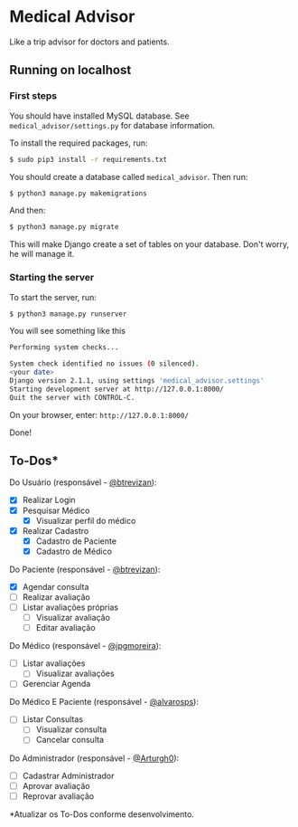 # Medical Advisor
Like a trip advisor for doctors and patients.

## Running on localhost

### First steps
You should have installed MySQL database. See `medical_advisor/settings.py` for database information.

To install the required packages, run:
```bash
$ sudo pip3 install -r requirements.txt
```

You should create a database called `medical_advisor`. Then run:
```bash
$ python3 manage.py makemigrations
```
And then:
```bash
$ python3 manage.py migrate
```
This will make Django create a set of tables on your database. Don't worry, he will manage it.

### Starting the server
To start the server, run:
```bash
$ python3 manage.py runserver
```
You will see something like this
```bash
Performing system checks...

System check identified no issues (0 silenced).
<your date>
Django version 2.1.1, using settings 'medical_advisor.settings'
Starting development server at http://127.0.0.1:8000/
Quit the server with CONTROL-C.
```

On your browser, enter: `http://127.0.0.1:8000/`

Done!

## To-Dos*
Do Usuário (responsável - [@btrevizan](http://github.com/btrevizan)):
- [x] Realizar Login
- [x] Pesquisar Médico
    - [x] Visualizar perfil do médico
- [x] Realizar Cadastro
    - [x] Cadastro de Paciente
    - [x] Cadastro de Médico

Do Paciente (responsável - [@btrevizan](http://github.com/btrevizan)):
- [x] Agendar consulta
- [ ] Realizar avaliação
- [ ] Listar avaliações próprias
    - [ ] Visualizar avaliação 
    - [ ] Editar avaliação

Do Médico (responsável - [@jpgmoreira](http://github.com/jpgmoreira)):
- [ ] Listar avaliações
    - [ ] Visualizar avaliações
- [ ] Gerenciar Agenda

Do Médico E Paciente (responsável - [@alvarosps](http://github.com/alvarosps)):
- [ ] Listar Consultas
    - [ ] Visualizar consulta
    - [ ] Cancelar consulta

Do Administrador (responsável - [@Arturgh0](http://github.com/Arturgh0)):
- [ ] Cadastrar Administrador
- [ ] Aprovar avaliação
- [ ] Reprovar avaliação

*Atualizar os To-Dos conforme desenvolvimento.